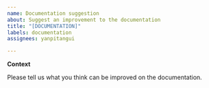 ```yaml
---
name: Documentation suggestion
about: Suggest an improvement to the documentation
title: "[DOCUMENTATION]"
labels: documentation
assignees: yanpitangui

---
```


**Context**

Please tell us what you think can be improved on the documentation.
